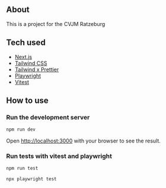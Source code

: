 ## About

This is a project for the CVJM Ratzeburg

## Tech used

-   [Next.js](https://nextjs.org/docs)
-   [Tailwind CSS](https://tailwindcss.com/docs/installation)
-   [Tailwind x Prettier](https://github.com/tailwindlabs/prettier-plugin-tailwindcss)
-   [Playwright](https://playwright.dev/docs/intro#installation)
-   [Vitest](https://vitest.dev/guide/)

## How to use

### Run the development server

```bash
npm run dev
```

Open [http://localhost:3000](http://localhost:3000) with your browser to see the result.

### Run tests with vitest and playwright

```bash
npm run test
```

```bash
npx playwright test
```
